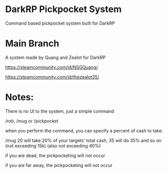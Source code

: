 # DarkRP Pickpocket System
 Command based pickpocket system built for DarkRP

# Main Branch

A system made by Quang and Zealot for DarkRP

https://steamcommunity.com/id/NSGQuang/

https://steamcommunity.com/id/thezealot35/

# Notes:

There is no UI to the system, just a simple command

/rob, /mug or /pickpocket

when you perform the command, you can specify a percent of cash to take:

/mug 20 will take 20% of your targets' total cash, 35 will do 35% and so on (not exceeding 15k) (also not exceeding 40%)

if you are dead, the pickpocketing will not occur

if you are far away, the pickpocketing will not occur
